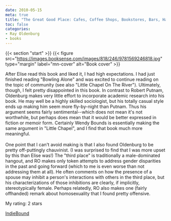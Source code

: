 ```yaml
---
date: 2010-05-15
meta: true
title: "The Great Good Place: Cafes, Coffee Shops, Bookstores, Bars, Hair Salons, and Other Hangouts at the Heart of a Community"
toc: false
categories:
- Ray Oldenburg
- books
---
```


{{< section "start" >}}
{{< figure src="https://images.booksense.com/images/818/246/9781569246818.jpg" type="margin" label="mn-cover" alt="Book cover" >}}

After Elise read this book and liked it, I had high expectations. I had just finished reading "Bowling Alone" and was excited to continue reading on the topic of community (see also "Little Chapel On The River"). Ultimately, though, I felt pretty disappointed in this book. In contrast to Robert Putnam, Oldenburg makes very little effort to incorporate academic research into his book. He may well be a highly skilled sociologist, but his totally casual style ends up making him seem more fly-by-night than Putnam. Thus his argument seems fairly sentimental--which does not mean it's not worthwhile, but perhaps does mean that it would be better expressed in fiction or memoir form. Certainly Wendy Bounds is essentially making the same argument in "Little Chapel", and I find that book much more meaningful.<br /><br />One point that I can't avoid making is that I also found Oldenburg to be pretty off-puttingly chauvinist. (I was surprised to find that I was more upset by this than Elise was!) The "third place" is traditionally a male-dominated hangout, and RO makes only token attempts to address gender disparities in the past and going forward (which to me is even worse than not addressing them at all). He often comments on how the presence of a spouse may inhibit a person's interactions with others in the third place, but his characterizations of those inhibitions are clearly, if implicitly, stereotypically female. Perhaps relatedly, RO also makes one (fairly offhanded) remark about homosexuality that I found pretty offensive. 

My rating: 2 stars  

[IndieBound](https://www.indiebound.org/book/9781569246818)
